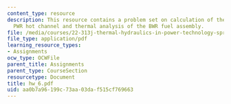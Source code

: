 ```yaml
---
content_type: resource
description: This resource contains a problem set on calculation of the MDNBR in the
  PWR hot channel and thermal analysis of the BWR fuel assembly.
file: /media/courses/22-313j-thermal-hydraulics-in-power-technology-spring-2007/aa0b7a96199c73aa03daf515cf769663_hw_6.pdf
file_type: application/pdf
learning_resource_types:
- Assignments
ocw_type: OCWFile
parent_title: Assignments
parent_type: CourseSection
resourcetype: Document
title: hw_6.pdf
uid: aa0b7a96-199c-73aa-03da-f515cf769663
---
```

